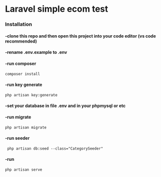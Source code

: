 # Laravel simple ecom test



### Installation

#### -clone this repo and then open this project into your code editor (vs code recommended) 


#### -rename .env.example to .env
#### -run composer
```
composer install
```
#### -run key generate
```
php artisan key:generate
```
#### -set your database in file .env and in your phpmysql or etc

#### -run migrate
```
php artisan migrate
```

#### -run seeder
```
 php artisan db:seed --class="CategorySeeder"
```

#### -run 
```
php artisan serve
```
